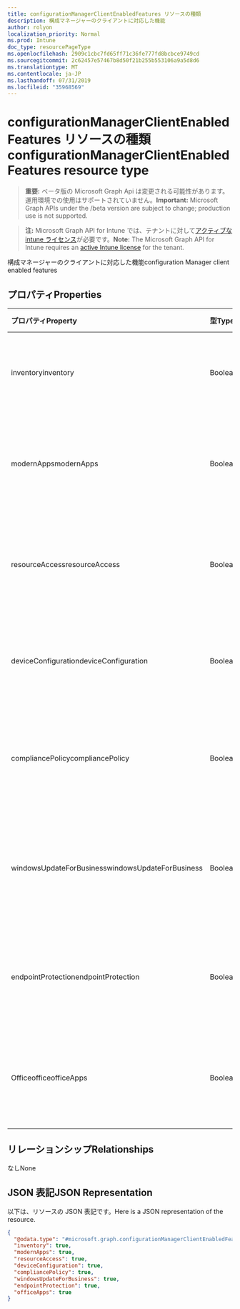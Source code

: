 ```yaml
---
title: configurationManagerClientEnabledFeatures リソースの種類
description: 構成マネージャーのクライアントに対応した機能
author: rolyon
localization_priority: Normal
ms.prod: Intune
doc_type: resourcePageType
ms.openlocfilehash: 2909c1cbc7fd65ff71c36fe777fd8bcbce9749cd
ms.sourcegitcommit: 2c62457e57467b8d50f21b255b553106a9a5d8d6
ms.translationtype: MT
ms.contentlocale: ja-JP
ms.lasthandoff: 07/31/2019
ms.locfileid: "35968569"
---
```

# <a name="configurationmanagerclientenabledfeatures-resource-type"></a><span data-ttu-id="ba803-103">configurationManagerClientEnabledFeatures リソースの種類</span><span class="sxs-lookup"><span data-stu-id="ba803-103">configurationManagerClientEnabledFeatures resource type</span></span>

> <span data-ttu-id="ba803-104">**重要:** ベータ版の Microsoft Graph Api は変更される可能性があります。運用環境での使用はサポートされていません。</span><span class="sxs-lookup"><span data-stu-id="ba803-104">**Important:** Microsoft Graph APIs under the /beta version are subject to change; production use is not supported.</span></span>

> <span data-ttu-id="ba803-105">**注:** Microsoft Graph API for Intune では、テナントに対して[アクティブな intune ライセンス](https://go.microsoft.com/fwlink/?linkid=839381)が必要です。</span><span class="sxs-lookup"><span data-stu-id="ba803-105">**Note:** The Microsoft Graph API for Intune requires an [active Intune license](https://go.microsoft.com/fwlink/?linkid=839381) for the tenant.</span></span>

<span data-ttu-id="ba803-106">構成マネージャーのクライアントに対応した機能</span><span class="sxs-lookup"><span data-stu-id="ba803-106">configuration Manager client enabled features</span></span>

## <a name="properties"></a><span data-ttu-id="ba803-107">プロパティ</span><span class="sxs-lookup"><span data-stu-id="ba803-107">Properties</span></span>
|<span data-ttu-id="ba803-108">プロパティ</span><span class="sxs-lookup"><span data-stu-id="ba803-108">Property</span></span>|<span data-ttu-id="ba803-109">型</span><span class="sxs-lookup"><span data-stu-id="ba803-109">Type</span></span>|<span data-ttu-id="ba803-110">説明</span><span class="sxs-lookup"><span data-stu-id="ba803-110">Description</span></span>|
|:---|:---|:---|
|<span data-ttu-id="ba803-111">inventory</span><span class="sxs-lookup"><span data-stu-id="ba803-111">inventory</span></span>|<span data-ttu-id="ba803-112">Boolean</span><span class="sxs-lookup"><span data-stu-id="ba803-112">Boolean</span></span>|<span data-ttu-id="ba803-113">在庫が Intune によって管理されているかどうか</span><span class="sxs-lookup"><span data-stu-id="ba803-113">Whether inventory is managed by Intune</span></span>|
|<span data-ttu-id="ba803-114">modernApps</span><span class="sxs-lookup"><span data-stu-id="ba803-114">modernApps</span></span>|<span data-ttu-id="ba803-115">Boolean</span><span class="sxs-lookup"><span data-stu-id="ba803-115">Boolean</span></span>|<span data-ttu-id="ba803-116">モダン アプリケーションが Intune によって管理されているかどうか</span><span class="sxs-lookup"><span data-stu-id="ba803-116">Whether modern application is managed by Intune</span></span>|
|<span data-ttu-id="ba803-117">resourceAccess</span><span class="sxs-lookup"><span data-stu-id="ba803-117">resourceAccess</span></span>|<span data-ttu-id="ba803-118">Boolean</span><span class="sxs-lookup"><span data-stu-id="ba803-118">Boolean</span></span>|<span data-ttu-id="ba803-119">リソース アクセスが Intune によって管理されているかどうか</span><span class="sxs-lookup"><span data-stu-id="ba803-119">Whether resource access is managed by Intune</span></span>|
|<span data-ttu-id="ba803-120">deviceConfiguration</span><span class="sxs-lookup"><span data-stu-id="ba803-120">deviceConfiguration</span></span>|<span data-ttu-id="ba803-121">Boolean</span><span class="sxs-lookup"><span data-stu-id="ba803-121">Boolean</span></span>|<span data-ttu-id="ba803-122">デバイス構成が Intune によって管理されているかどうか</span><span class="sxs-lookup"><span data-stu-id="ba803-122">Whether device configuration is managed by Intune</span></span>|
|<span data-ttu-id="ba803-123">compliancePolicy</span><span class="sxs-lookup"><span data-stu-id="ba803-123">compliancePolicy</span></span>|<span data-ttu-id="ba803-124">Boolean</span><span class="sxs-lookup"><span data-stu-id="ba803-124">Boolean</span></span>|<span data-ttu-id="ba803-125">コンプライアンス ポリシーが Intune によって管理されているかどうか</span><span class="sxs-lookup"><span data-stu-id="ba803-125">Whether compliance policy is managed by Intune</span></span>|
|<span data-ttu-id="ba803-126">windowsUpdateForBusiness</span><span class="sxs-lookup"><span data-stu-id="ba803-126">windowsUpdateForBusiness</span></span>|<span data-ttu-id="ba803-127">Boolean</span><span class="sxs-lookup"><span data-stu-id="ba803-127">Boolean</span></span>|<span data-ttu-id="ba803-128">Windows Update for Business が Intune によって管理されているかどうか</span><span class="sxs-lookup"><span data-stu-id="ba803-128">Whether Windows Update for Business is managed by Intune</span></span>|
|<span data-ttu-id="ba803-129">endpointProtection</span><span class="sxs-lookup"><span data-stu-id="ba803-129">endpointProtection</span></span>|<span data-ttu-id="ba803-130">Boolean</span><span class="sxs-lookup"><span data-stu-id="ba803-130">Boolean</span></span>|<span data-ttu-id="ba803-131">エンドポイント保護が Intune によって管理されているかどうか</span><span class="sxs-lookup"><span data-stu-id="ba803-131">Whether Endpoint Protection is managed by Intune</span></span>|
|<span data-ttu-id="ba803-132">Officeoffice</span><span class="sxs-lookup"><span data-stu-id="ba803-132">officeApps</span></span>|<span data-ttu-id="ba803-133">Boolean</span><span class="sxs-lookup"><span data-stu-id="ba803-133">Boolean</span></span>|<span data-ttu-id="ba803-134">Office アプリケーションが Intune によって管理されているかどうか</span><span class="sxs-lookup"><span data-stu-id="ba803-134">Whether Office application is managed by Intune</span></span>|

## <a name="relationships"></a><span data-ttu-id="ba803-135">リレーションシップ</span><span class="sxs-lookup"><span data-stu-id="ba803-135">Relationships</span></span>
<span data-ttu-id="ba803-136">なし</span><span class="sxs-lookup"><span data-stu-id="ba803-136">None</span></span>

## <a name="json-representation"></a><span data-ttu-id="ba803-137">JSON 表記</span><span class="sxs-lookup"><span data-stu-id="ba803-137">JSON Representation</span></span>
<span data-ttu-id="ba803-138">以下は、リソースの JSON 表記です。</span><span class="sxs-lookup"><span data-stu-id="ba803-138">Here is a JSON representation of the resource.</span></span>
<!-- {
  "blockType": "resource",
  "@odata.type": "microsoft.graph.configurationManagerClientEnabledFeatures"
}
-->
``` json
{
  "@odata.type": "#microsoft.graph.configurationManagerClientEnabledFeatures",
  "inventory": true,
  "modernApps": true,
  "resourceAccess": true,
  "deviceConfiguration": true,
  "compliancePolicy": true,
  "windowsUpdateForBusiness": true,
  "endpointProtection": true,
  "officeApps": true
}
```





